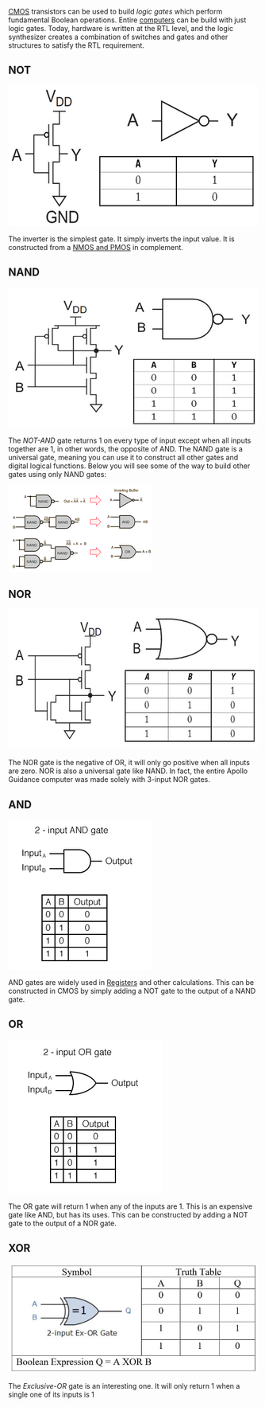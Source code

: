 
[CMOS](CMOS.md) transistors can be used to build *logic gates* which perform fundamental Boolean operations. Entire [computers](CPU.md) can be build with just logic gates. Today, hardware is written at the RTL level, and the logic synthesizer creates a combination of switches and gates and other structures to satisfy the RTL requirement.

## NOT

![](../../Attachments/Pasted%20image%2020230115014347.png)

The inverter is the simplest gate. It simply inverts the input value. It is constructed from a [NMOS and PMOS](CMOS.md) in complement.


## NAND

![](../../Attachments/Pasted%20image%2020230115014404.png)

The *NOT-AND* gate returns 1 on every type of input except when all inputs together are 1, in other words, the opposite of AND. The NAND gate is a universal gate, meaning you can use it to construct all other gates and digital logical functions. Below you will see some of the way to build other gates using only NAND gates:

![](../../Attachments/Pasted%20image%2020230115014848.png)


## NOR

![](../../Attachments/Pasted%20image%2020230115014418.png)

The NOR gate is the negative of OR, it will only go positive when all inputs are zero. NOR is also a universal gate like NAND. In fact, the entire Apollo Guidance computer was made solely with 3-input NOR gates.

## AND

![](../../Attachments/Pasted%20image%2020230115015213.png)

AND gates are widely used in [Registers](Registers.md) and other calculations. This can be constructed in CMOS by simply adding a NOT gate to the output of a NAND gate.


## OR

![](../../Attachments/Pasted%20image%2020230115015256.png)

The OR gate will return 1 when any of the inputs are 1. This is an expensive gate like AND, but has its uses. This can be constructed by adding a NOT gate to the output of a NOR gate.


## XOR

![](../../Attachments/Pasted%20image%2020230115015702.png)

The *Exclusive-OR* gate is an interesting one. It will only return 1 when a single one of its inputs is 1
